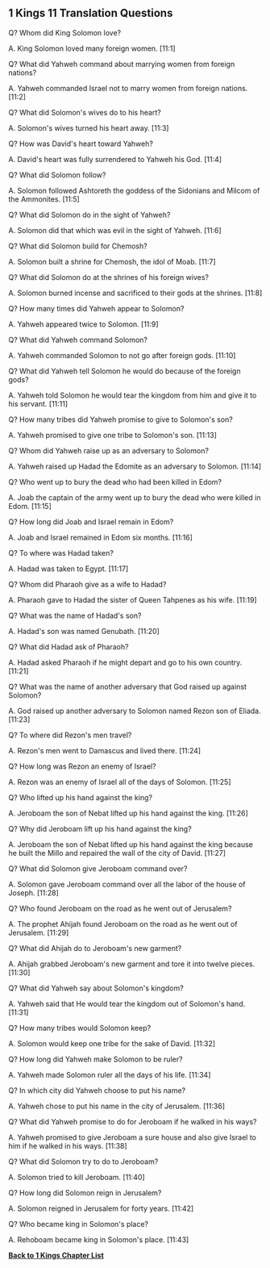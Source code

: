 ## 1 Kings 11 Translation Questions ##

Q? Whom did King Solomon love?

A. King Solomon loved many foreign women. [11:1]

Q? What did Yahweh command about marrying women from foreign nations?

A. Yahweh commanded Israel not to marry women from foreign nations. [11:2]

Q? What did Solomon's wives do to his heart?

A. Solomon's wives turned his heart away. [11:3]

Q? How was David's heart toward Yahweh?

A. David's heart was fully surrendered to Yahweh his God. [11:4]

Q? What did Solomon follow?

A. Solomon followed Ashtoreth the goddess of the Sidonians and Milcom of the Ammonites. [11:5]

Q? What did Solomon do in the sight of Yahweh?

A. Solomon did that which was evil in the sight of Yahweh. [11:6]

Q? What did Solomon build for Chemosh?

A. Solomon built a shrine for Chemosh, the idol of Moab. [11:7]

Q? What did Solomon do at the shrines of his foreign wives?

A. Solomon burned incense and sacrificed to their gods at the shrines. [11:8]

Q? How many times did Yahweh appear to Solomon?

A. Yahweh appeared twice to Solomon. [11:9]

Q? What did Yahweh command Solomon?

A. Yahweh commanded Solomon to not go after foreign gods. [11:10]

Q? What did Yahweh tell Solomon he would do because of the foreign gods?

A. Yahweh told Solomon he would tear the kingdom from him and give it to his servant. [11:11]

Q? How many tribes did Yahweh promise to give to Solomon's son?

A. Yahweh promised to give one tribe to Solomon's son. [11:13]

Q? Whom did Yahweh raise up as an adversary to Solomon?

A. Yahweh raised up Hadad the Edomite as an adversary to Solomon. [11:14]

Q? Who went up to bury the dead who had been killed in Edom?

A. Joab the captain of the army went up to bury the dead who were killed in Edom. [11:15]

Q? How long did Joab and Israel remain in Edom?

A. Joab and Israel remained in Edom six months. [11:16]

Q? To where was Hadad taken?

A. Hadad was taken to Egypt. [11:17]

Q? Whom did Pharaoh give as a wife to Hadad?

A. Pharaoh gave to Hadad the sister of Queen Tahpenes as his wife. [11:19]

Q? What was the name of Hadad's son?

A. Hadad's son was named Genubath. [11:20]

Q? What did Hadad ask of Pharaoh?

A. Hadad asked Pharaoh if he might depart and go to his own country. [11:21]

Q? What was the name of another adversary that God raised up against Solomon?

A. God raised up another adversary to Solomon named Rezon son of Eliada. [11:23]

Q? To where did Rezon's men travel?

A. Rezon's men went to Damascus and lived there. [11:24]

Q? How long was Rezon an enemy of Israel?

A. Rezon was an enemy of Israel all of the days of Solomon. [11:25]

Q? Who lifted up his hand against the king?

A. Jeroboam the son of Nebat lifted up his hand against the king. [11:26]

Q? Why did Jeroboam lift up his hand against the king?

A. Jeroboam the son of Nebat lifted up his hand against the king because he built the Millo and repaired the wall of the city of David. [11:27]

Q? What did Solomon give Jeroboam command over?

A. Solomon gave Jeroboam command over all the labor of the house of Joseph. [11:28]

Q? Who found Jeroboam on the road as he went out of Jerusalem?

A. The prophet Ahijah found Jeroboam on the road as he went out of Jerusalem. [11:29]

Q? What did Ahijah do to Jeroboam's new garment?

A. Ahijah grabbed Jeroboam's new garment and tore it into twelve pieces. [11:30]

Q? What did Yahweh say about Solomon's kingdom?

A. Yahweh said that He would tear the kingdom out of Solomon's hand. [11:31]

Q? How many tribes would Solomon keep?

A. Solomon would keep one tribe for the sake of David. [11:32]

Q? How long did Yahweh make Solomon to be ruler?

A. Yahweh made Solomon ruler all the days of his life. [11:34]

Q? In which city did Yahweh choose to put his name?

A. Yahweh chose to put his name in the city of Jerusalem. [11:36]

Q? What did Yahweh promise to do for Jeroboam if he walked in his ways?

A. Yahweh promised to give Jeroboam a sure house and also give Israel to him if he walked in his ways. [11:38]

Q? What did Solomon try to do to Jeroboam?

A. Solomon tried to kill Jeroboam. [11:40]

Q? How long did Solomon reign in Jerusalem?

A. Solomon reigned in Jerusalem for forty years. [11:42]

Q? Who became king in Solomon's place?

A. Rehoboam became king in Solomon's place. [11:43]

__[Back to 1 Kings Chapter List](./)__

